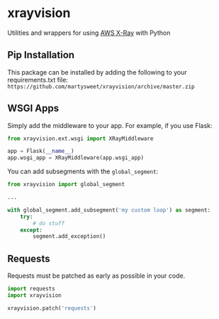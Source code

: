 # xrayvision
Utilities and wrappers for using [AWS X-Ray](https://aws.amazon.com/xray/) with Python

## Pip Installation
This package can be installed by adding the following to your requirements.txt file:
`https://github.com/martysweet/xrayvision/archive/master.zip`

## WSGI Apps

Simply add the middleware to your app. For example, if you use Flask:
```python
from xrayvision.ext.wsgi import XRayMiddleware

app = Flask(__name__)
app.wsgi_app = XRayMiddleware(app.wsgi_app)
```

You can add subsegments with the `global_segment`:
```python
from xrayvision import global_segment

...

with global_segment.add_subsegment('my custom loop') as segment:
    try:
        # do stuff
    except:
        segment.add_exception()
```

## Requests

Requests must be patched as early as possible in your code.
```python
import requests
import xrayvision

xrayvision.patch('requests')
```
